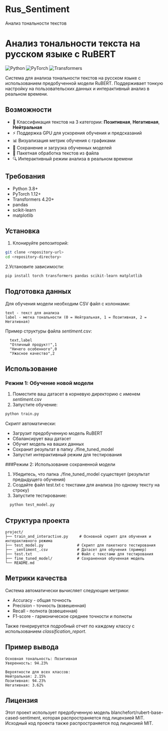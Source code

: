 # Rus_Sentiment
Анализ тональности текстов
# Анализ тональности текста на русском языке с RuBERT

![Python](https://img.shields.io/badge/python-3.8%2B-blue)
![PyTorch](https://img.shields.io/badge/PyTorch-1.12%2B-orange)
![Transformers](https://img.shields.io/badge/Transformers-4.20%2B-purple)

Система для анализа тональности текстов на русском языке с использованием предобученной модели RuBERT. Поддерживает тонкую настройку на пользовательских данных и интерактивный анализ в реальном времени.

## Возможности

- 🎯 Классификация текстов на 3 категории: **Позитивная**, **Негативная**, **Нейтральная**
- ⚡ Поддержка GPU для ускорения обучения и предсказаний
- 📊 Визуализация метрик обучения с графиками
- 💾 Сохранение и загрузка обученных моделей
- 📁 Пакетная обработка текстов из файла
- 🔍 Интерактивный режим анализа в реальном времени

## Требования

- Python 3.8+
- PyTorch 1.12+
- Transformers 4.20+
- pandas
- scikit-learn
- matplotlib

## Установка

1. Клонируйте репозиторий:
```bash
git clone <repository-url>
cd <repository-directory>
```

2.Установите зависимости:
```bash
pip install torch transformers pandas scikit-learn matplotlib
```

## Подготовка данных 

Для обучения модели необходим CSV файл с колонками: 

    text - текст для анализа
    label - метка тональности (0 = Нейтральная, 1 = Позитивная, 2 = Негативная)
     
Пример структуры файла _sentiment_.csv: 
```csv
  text,label
  "Отличный продукт!",1
  "Ничего особенного",0
  "Ужасное качество",2
```

## Использование 
### Режим 1: Обучение новой модели 
1. Поместите ваш датасет в корневую директорию с именем _sentiment_.csv
2. Запустите обучение:
  ```bash
  python train.py
 
  ```

Скрипт автоматически: 
- Загрузит предобученную модель RuBERT
- Сбалансирует ваш датасет
- Обучит модель на ваших данных
- Сохранит результат в папку ./fine_tuned_model
- Запустит интерактивный режим для тестирования
     

###Режим 2: Использование сохраненной модели 
1. Убедитесь, что папка ./fine_tuned_model существует (результат предыдущего обучения)
2. Создайте файл test.txt с текстами для анализа (по одному тексту на строку)
3. Запустите тестирование:
  ```bash
    python test_model.py
  ```

## Структура проекта

```
project/
├── train_and_interactive.py     # Основной скрипт для обучения и интерактивного режима
├── test_model.py               # Скрипт для пакетного тестирования
├── _sentiment_.csv             # Датасет для обучения (пример)
├── test.txt                    # Файл с текстами для тестирования
├── fine_tuned_model/           # Сохраненная обученная модель
└── README.md
```

## Метрики качества 

Система автоматически вычисляет следующие метрики: 
- Accuracy - общая точность
- Precision - точность (взвешенная)
- Recall - полнота (взвешенная)  
- F1-score - гармоническое среднее точности и полноты
    
Также генерируется подробный отчет по каждому классу с использованием *classification_report*. 

## Пример вывода
```
Основная тональность: Позитивная
Уверенность: 94.23%

Вероятности для всех классов:
Нейтральная: 2.15%
Позитивная: 94.23%
Негативная: 3.62%
```

## Лицензия 

Этот проект использует предобученную модель blanchefort/rubert-base-cased-sentiment, которая распространяется под лицензией MIT. Исходный код проекта также распространяется под лицензией MIT. 
